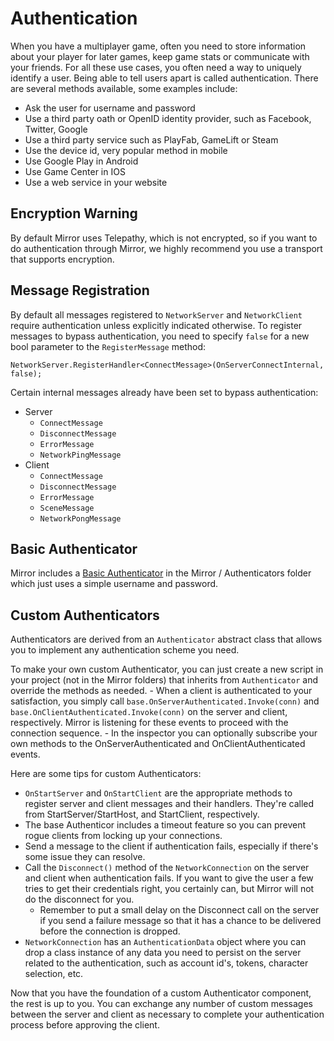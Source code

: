 # Authentication

When you have a multiplayer game, often you need to store information about your player for later games, keep game stats or communicate with your friends. For all these use cases, you often need a way to uniquely identify a user. Being able to tell users apart is called authentication. There are several methods available, some examples include:

-   Ask the user for username and password
-   Use a third party oath or OpenID identity provider, such as Facebook, Twitter, Google
-   Use a third party service such as PlayFab, GameLift or Steam
-   Use the device id, very popular method in mobile
-   Use Google Play in Android
-   Use Game Center in IOS
-   Use a web service in your website

## Encryption Warning

By default Mirror uses Telepathy, which is not encrypted, so if you want to do authentication through Mirror, we highly recommend you use a transport that supports encryption.

## Message Registration

By default all messages registered to `NetworkServer` and `NetworkClient` require authentication unless explicitly indicated otherwise. To register messages to bypass authentication, you need to specify `false` for a new bool parameter to the `RegisterMessage` method:

```
NetworkServer.RegisterHandler<ConnectMessage>(OnServerConnectInternal, false);
```

Certain internal messages already have been set to bypass authentication:

-   Server
    -   `ConnectMessage`
    -   `DisconnectMessage`
    -   `ErrorMessage`
    -   `NetworkPingMessage`
-   Client
    -   `ConnectMessage`
    -   `DisconnectMessage`
    -   `ErrorMessage`
    -   `SceneMessage`
    -   `NetworkPongMessage`

## Basic Authenticator

Mirror includes a [Basic Authenticator](../Components/Authenticators/Basic.md) in the Mirror / Authenticators folder which just uses a simple username and password.

## Custom Authenticators

Authenticators are derived from an `Authenticator` abstract class that allows you to implement any authentication scheme you need.

To make your own custom Authenticator, you can just create a new script in your project (not in the Mirror folders) that inherits from `Authenticator` and override the methods as needed. - When a client is authenticated to your satisfaction, you simply call `base.OnServerAuthenticated.Invoke(conn)` and `base.OnClientAuthenticated.Invoke(conn)` on the server and client, respectively. Mirror is listening for these events to proceed with the connection sequence. - In the inspector you can optionally subscribe your own methods to the OnServerAuthenticated and OnClientAuthenticated events.

Here are some tips for custom Authenticators:

-   `OnStartServer` and `OnStartClient` are the appropriate methods to register server and client messages and their handlers. They're called from StartServer/StartHost, and StartClient, respectively.
-   The base Authenticor includes a timeout feature so you can prevent rogue clients from locking up your connections.
-   Send a message to the client if authentication fails, especially if there's some issue they can resolve.
-   Call the `Disconnect()` method of the `NetworkConnection` on the server and client when authentication fails. If you want to give the user a few tries to get their credentials right, you certainly can, but Mirror will not do the disconnect for you.
    -   Remember to put a small delay on the Disconnect call on the server if you send a failure message so that it has a chance to be delivered before the connection is dropped.
-   `NetworkConnection` has an `AuthenticationData` object where you can drop a class instance of any data you need to persist on the server related to the authentication, such as account id's, tokens, character selection, etc.

Now that you have the foundation of a custom Authenticator component, the rest is up to you. You can exchange any number of custom messages between the server and client as necessary to complete your authentication process before approving the client.
